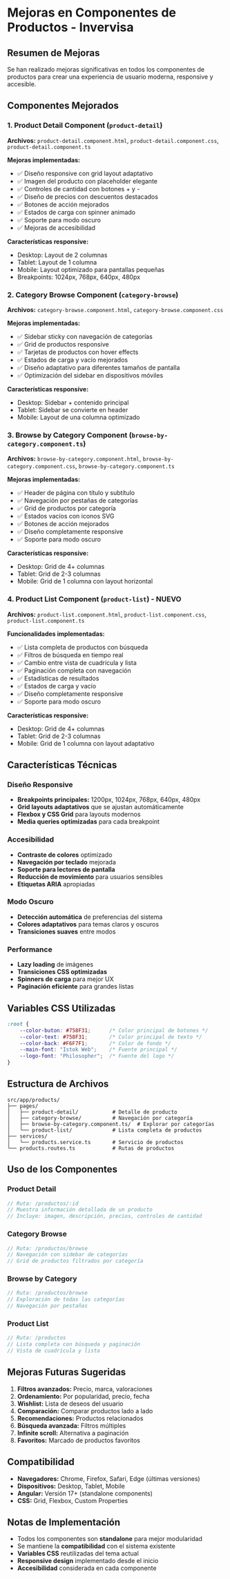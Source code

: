 # Mejoras en Componentes de Productos - Invervisa

## Resumen de Mejoras

Se han realizado mejoras significativas en todos los componentes de productos para crear una experiencia de usuario moderna, responsive y accesible.

## Componentes Mejorados

### 1. Product Detail Component (`product-detail`)
**Archivos:** `product-detail.component.html`, `product-detail.component.css`, `product-detail.component.ts`

**Mejoras implementadas:**
- ✅ Diseño responsive con grid layout adaptativo
- ✅ Imagen del producto con placeholder elegante
- ✅ Controles de cantidad con botones + y -
- ✅ Diseño de precios con descuentos destacados
- ✅ Botones de acción mejorados
- ✅ Estados de carga con spinner animado
- ✅ Soporte para modo oscuro
- ✅ Mejoras de accesibilidad

**Características responsive:**
- Desktop: Layout de 2 columnas
- Tablet: Layout de 1 columna
- Mobile: Layout optimizado para pantallas pequeñas
- Breakpoints: 1024px, 768px, 640px, 480px

### 2. Category Browse Component (`category-browse`)
**Archivos:** `category-browse.component.html`, `category-browse.component.css`

**Mejoras implementadas:**
- ✅ Sidebar sticky con navegación de categorías
- ✅ Grid de productos responsive
- ✅ Tarjetas de productos con hover effects
- ✅ Estados de carga y vacío mejorados
- ✅ Diseño adaptativo para diferentes tamaños de pantalla
- ✅ Optimización del sidebar en dispositivos móviles

**Características responsive:**
- Desktop: Sidebar + contenido principal
- Tablet: Sidebar se convierte en header
- Mobile: Layout de una columna optimizado

### 3. Browse by Category Component (`browse-by-category.component.ts`)
**Archivos:** `browse-by-category.component.html`, `browse-by-category.component.css`, `browse-by-category.component.ts`

**Mejoras implementadas:**
- ✅ Header de página con título y subtítulo
- ✅ Navegación por pestañas de categorías
- ✅ Grid de productos por categoría
- ✅ Estados vacíos con iconos SVG
- ✅ Botones de acción mejorados
- ✅ Diseño completamente responsive
- ✅ Soporte para modo oscuro

**Características responsive:**
- Desktop: Grid de 4+ columnas
- Tablet: Grid de 2-3 columnas
- Mobile: Grid de 1 columna con layout horizontal

### 4. Product List Component (`product-list`) - NUEVO
**Archivos:** `product-list.component.html`, `product-list.component.css`, `product-list.component.ts`

**Funcionalidades implementadas:**
- ✅ Lista completa de productos con búsqueda
- ✅ Filtros de búsqueda en tiempo real
- ✅ Cambio entre vista de cuadrícula y lista
- ✅ Paginación completa con navegación
- ✅ Estadísticas de resultados
- ✅ Estados de carga y vacío
- ✅ Diseño completamente responsive
- ✅ Soporte para modo oscuro

**Características responsive:**
- Desktop: Grid de 4+ columnas
- Tablet: Grid de 2-3 columnas
- Mobile: Grid de 1 columna con layout adaptativo

## Características Técnicas

### Diseño Responsive
- **Breakpoints principales:** 1200px, 1024px, 768px, 640px, 480px
- **Grid layouts adaptativos** que se ajustan automáticamente
- **Flexbox y CSS Grid** para layouts modernos
- **Media queries optimizadas** para cada breakpoint

### Accesibilidad
- **Contraste de colores** optimizado
- **Navegación por teclado** mejorada
- **Soporte para lectores de pantalla**
- **Reducción de movimiento** para usuarios sensibles
- **Etiquetas ARIA** apropiadas

### Modo Oscuro
- **Detección automática** de preferencias del sistema
- **Colores adaptativos** para temas claros y oscuros
- **Transiciones suaves** entre modos

### Performance
- **Lazy loading** de imágenes
- **Transiciones CSS optimizadas**
- **Spinners de carga** para mejor UX
- **Paginación eficiente** para grandes listas

## Variables CSS Utilizadas

```css
:root {
    --color-buton: #758F31;      /* Color principal de botones */
    --color-text: #758F31;       /* Color principal de texto */
    --color-back: #F6F7F1;       /* Color de fondo */
    --main-font: "Istok Web";    /* Fuente principal */
    --logo-font: "Philosopher";  /* Fuente del logo */
}
```

## Estructura de Archivos

```
src/app/products/
├── pages/
│   ├── product-detail/           # Detalle de producto
│   ├── category-browse/          # Navegación por categoría
│   ├── browse-by-category.component.ts/  # Explorar por categorías
│   └── product-list/             # Lista completa de productos
├── services/
│   └── products.service.ts       # Servicio de productos
└── products.routes.ts            # Rutas de productos
```

## Uso de los Componentes

### Product Detail
```typescript
// Ruta: /productos/:id
// Muestra información detallada de un producto
// Incluye: imagen, descripción, precios, controles de cantidad
```

### Category Browse
```typescript
// Ruta: /productos/browse
// Navegación con sidebar de categorías
// Grid de productos filtrados por categoría
```

### Browse by Category
```typescript
// Ruta: /productos/browse
// Exploración de todas las categorías
// Navegación por pestañas
```

### Product List
```typescript
// Ruta: /productos
// Lista completa con búsqueda y paginación
// Vista de cuadrícula y lista
```

## Mejoras Futuras Sugeridas

1. **Filtros avanzados:** Precio, marca, valoraciones
2. **Ordenamiento:** Por popularidad, precio, fecha
3. **Wishlist:** Lista de deseos del usuario
4. **Comparación:** Comparar productos lado a lado
5. **Recomendaciones:** Productos relacionados
6. **Búsqueda avanzada:** Filtros múltiples
7. **Infinite scroll:** Alternativa a paginación
8. **Favoritos:** Marcado de productos favoritos

## Compatibilidad

- **Navegadores:** Chrome, Firefox, Safari, Edge (últimas versiones)
- **Dispositivos:** Desktop, Tablet, Mobile
- **Angular:** Versión 17+ (standalone components)
- **CSS:** Grid, Flexbox, Custom Properties

## Notas de Implementación

- Todos los componentes son **standalone** para mejor modularidad
- Se mantiene la **compatibilidad** con el sistema existente
- **Variables CSS** reutilizadas del tema actual
- **Responsive design** implementado desde el inicio
- **Accesibilidad** considerada en cada componente
